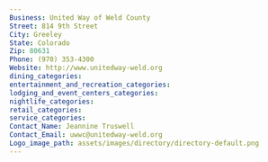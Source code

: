 ```yaml
---
Business: United Way of Weld County
Street: 814 9th Street
City: Greeley
State: Colorado
Zip: 80631
Phone: (970) 353-4300
Website: http://www.unitedway-weld.org
dining_categories: 
entertainment_and_recreation_categories: 
lodging_and_event_centers_categories: 
nightlife_categories: 
retail_categories: 
service_categories: 
Contact_Name: Jeannine Truswell
Contact_Email: uwwc@unitedway-weld.org
Logo_image_path: assets/images/directory/directory-default.png
---
```

